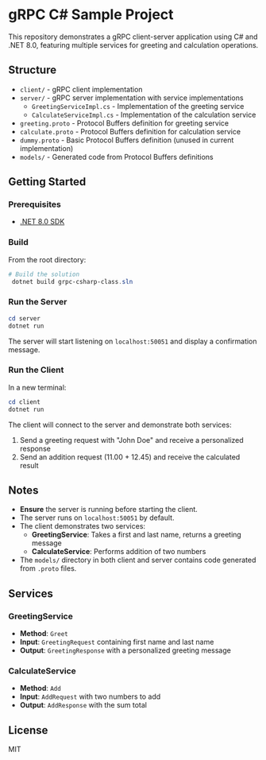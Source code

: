 # gRPC C# Sample Project

This repository demonstrates a gRPC client-server application using C# and .NET 8.0, featuring multiple services for greeting and calculation operations.

## Structure

- `client/` - gRPC client implementation
- `server/` - gRPC server implementation with service implementations
  - `GreetingServiceImpl.cs` - Implementation of the greeting service
  - `CalculateServiceImpl.cs` - Implementation of the calculation service
- `greeting.proto` - Protocol Buffers definition for greeting service
- `calculate.proto` - Protocol Buffers definition for calculation service
- `dummy.proto` - Basic Protocol Buffers definition (unused in current implementation)
- `models/` - Generated code from Protocol Buffers definitions

## Getting Started

### Prerequisites
- [.NET 8.0 SDK](https://dotnet.microsoft.com/download/dotnet/8.0)

### Build

From the root directory:

```powershell
# Build the solution
 dotnet build grpc-csharp-class.sln
```

### Run the Server

```powershell
cd server
dotnet run
```

The server will start listening on `localhost:50051` and display a confirmation message.

### Run the Client

In a new terminal:

```powershell
cd client
dotnet run
```

The client will connect to the server and demonstrate both services:
1. Send a greeting request with "John Doe" and receive a personalized response
2. Send an addition request (11.00 + 12.45) and receive the calculated result

## Notes
- **Ensure** the server is running before starting the client.
- The server runs on `localhost:50051` by default.
- The client demonstrates two services:
  - **GreetingService**: Takes a first and last name, returns a greeting message
  - **CalculateService**: Performs addition of two numbers
- The `models/` directory in both client and server contains code generated from `.proto` files.

## Services

### GreetingService
- **Method**: `Greet`
- **Input**: `GreetingRequest` containing first name and last name
- **Output**: `GreetingResponse` with a personalized greeting message

### CalculateService  
- **Method**: `Add`
- **Input**: `AddRequest` with two numbers to add
- **Output**: `AddResponse` with the sum total

## License
MIT
